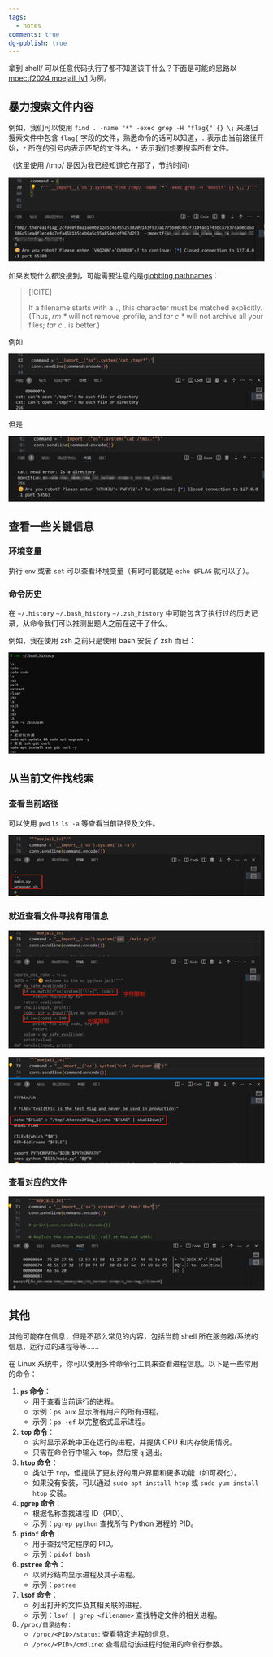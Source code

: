 ```yaml
---
tags:
  - notes
comments: true
dg-publish: true
---
```


拿到 shell/ 可以任意代码执行了都不知道该干什么？下面是可能的思路以 [moectf2024 moejail_lv1](https://ctf.xidian.edu.cn/games/10/challenges?challenge=95) 为例。

## 暴力搜索文件内容

例如，我们可以使用 `find . -name "*" -exec grep -H "flag{" {} \;` 来递归搜索文件中包含 `flag{` 字段的文件，熟悉命令的话可以知道，`.` 表示由当前路径开始，`*` 所在的引号内表示匹配的文件名，`*` 表示我们想要搜索所有文件。

（这里使用 /tmp/ 是因为我已经知道它在那了，节约时间）

![](attachments/what_to_do_after_get_shell-4.png)

如果发现什么都没搜到，可能需要注意的是[globbing pathnames](https://man7.org/linux/man-pages/man7/glob.7.html)：

> [!CITE]
>
> If a filename starts with a `.`, this character must be matched explicitly.  (Thus, _rm *_ will not remove .profile, and _tar c *_ will not archive all your files; _tar c ._ is better.)

例如

![](attachments/what_to_do_after_get_shell-6.png)

但是

![](attachments/what_to_do_after_get_shell-7.png)

## 查看一些关键信息

### 环境变量

执行 `env` 或者 `set` 可以查看环境变量（有时可能就是 `echo $FLAG` 就可以了）。

### 命令历史

在 `~/.history` `~/.bash_history` `~/.zsh_history` 中可能包含了执行过的历史记录，从命令我们可以推测出题人之前在这干了什么。

例如，我在使用 zsh 之前只是使用 bash 安装了 zsh 而已：

![](attachments/what_to_do_after_get_shell-8.png)

## 从当前文件找线索

### 查看当前路径

可以使用 `pwd` `ls` `ls -a` 等查看当前路径及文件。

![](attachments/what_to_do_after_get_shell.png)

### 就近查看文件寻找有用信息

![](attachments/what_to_do_after_get_shell-1.png)

![](attachments/what_to_do_after_get_shell-2.png)

### 查看对应的文件

![](attachments/what_to_do_after_get_shell-3.png)

## 其他

其他可能存在信息，但是不那么常见的内容，包括当前 shell 所在服务器/系统的信息，运行过的进程等等……

在 Linux 系统中，你可以使用多种命令行工具来查看进程信息。以下是一些常用的命令：

1. **`ps` 命令**：
    - 用于查看当前运行的进程。
    - 示例：`ps aux` 显示所有用户的所有进程。
    - 示例：`ps -ef` 以完整格式显示进程。
2. **`top` 命令**：
    - 实时显示系统中正在运行的进程，并提供 CPU 和内存使用情况。
    - 只需在命令行中输入 `top`，然后按 `q` 退出。
3. **`htop` 命令**：
    - 类似于 `top`，但提供了更友好的用户界面和更多功能（如可视化）。
    - 如果没有安装，可以通过 `sudo apt install htop` 或 `sudo yum install htop` 安装。
4. **`pgrep` 命令**：
    - 根据名称查找进程 ID（PID）。
    - 示例：`pgrep python` 查找所有 Python 进程的 PID。
5. **`pidof` 命令**：  
    - 用于查找特定程序的 PID。
    - 示例：`pidof bash`
6. **`pstree` 命令**：
    - 以树形结构显示进程及其子进程。
    - 示例：`pstree`
7. **`lsof` 命令**：
    - 列出打开的文件及其相关联的进程。
    - 示例：`lsof | grep <filename>` 查找特定文件的相关进程。
8. `/proc/目录结构：`
    - `/proc/<PID>/status`: 查看特定进程的信息。
    - `/proc/<PID>/cmdline`: 查看启动该进程时使用的命令行参数。